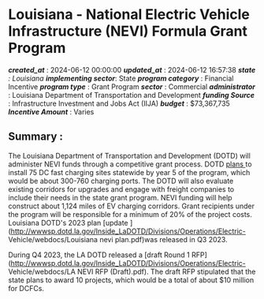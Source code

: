 # Louisiana - National Electric Vehicle Infrastructure (NEVI) Formula Grant Program 
 ***created_at*** : 2024-06-12 00:00:00 
 ***updated_at*** : 2024-06-12 16:57:38 
 ***state** : Louisiana 
 **implementing sector***: State 
 ***program category*** : Financial Incentive 
 ***program type*** : Grant Program 
 ***sector*** : Commercial 
 ***administrator*** : Louisiana Department of Transportation and Development 
 ***funding Source*** : Infrastructure Investment and Jobs Act (IIJA) 
 ***budget*** : $73,367,735 
 ***Incentive Amount*** : Varies

 
 ## Summary : 
 The Louisiana Department of Transportation and Development (DOTD) will
administer NEVI funds through a competitive grant process. DOTD [plans
](https://www.fhwa.dot.gov/environment/nevi/ev_deployment_plans/la_nevi_plan.pdf)to
install 75 DC fast charging sites statewide by year 5 of the program, which
would be about 300-760 charging ports. The DOTD will also evaluate existing
corridors for upgrades and engage with freight companies to include their
needs in the state grant program. NEVI funding will help construct about 1,124
miles of EV charging corridors. Grant recipients under the program will be
responsible for a minimum of 20% of the project costs. Louisiana DOTD's 2023
plan [update
](http://wwwsp.dotd.la.gov/Inside_LaDOTD/Divisions/Operations/Electric-
Vehicle/webdocs/Louisiana nevi plan.pdf)was released in Q3 2023.

During Q4 2023, the LA DOTD released a [draft Round 1
RFP](http://wwwsp.dotd.la.gov/Inside_LaDOTD/Divisions/Operations/Electric-
Vehicle/webdocs/LA NEVI RFP \(Draft\).pdf). The draft RFP stipulated that the
state plans to award 10 projects, which would be a total of about $10 million
for DCFCs.

 
 